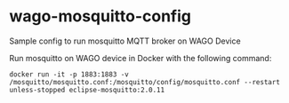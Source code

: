 # wago-mosquitto-config
Sample config to run mosquitto MQTT broker on WAGO Device


Run mosquitto on WAGO device in Docker with the following command:

`docker run -it -p 1883:1883 -v /mosquitto/mosquitto.conf:/mosquitto/config/mosquitto.conf --restart unless-stopped eclipse-mosquitto:2.0.11`
